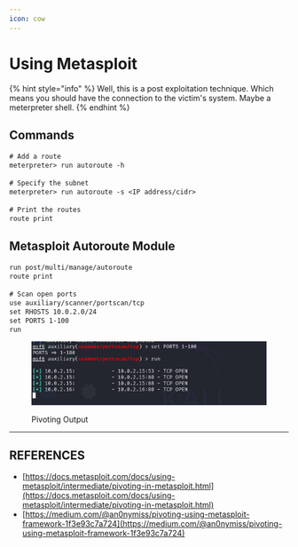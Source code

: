 ```yaml
---
icon: cow
---
```


# Using Metasploit

{% hint style="info" %}
Well, this is a post exploitation technique. Which means you should have the connection to the victim's system. Maybe a meterpreter shell.
{% endhint %}

## Commands

```
# Add a route
meterpreter> run autoroute -h

# Specify the subnet
meterpreter> run autoroute -s <IP address/cidr>

# Print the routes
route print
```

## Metasploit Autoroute Module

```
run post/multi/manage/autoroute
route print

# Scan open ports
use auxiliary/scanner/portscan/tcp
set RHOSTS 10.0.2.0/24
set PORTS 1-100
run
```

<figure><img src="../../.gitbook/assets/image (211).png" alt=""><figcaption><p>Pivoting Output</p></figcaption></figure>



***

## REFERENCES

* [https://docs.metasploit.com/docs/using-metasploit/intermediate/pivoting-in-metasploit.html](https://docs.metasploit.com/docs/using-metasploit/intermediate/pivoting-in-metasploit.html)
* [https://medium.com/@an0nymiss/pivoting-using-metasploit-framework-1f3e93c7a724](https://medium.com/@an0nymiss/pivoting-using-metasploit-framework-1f3e93c7a724)

